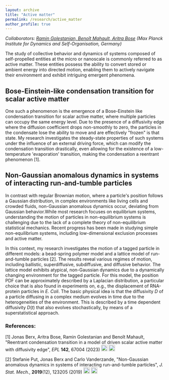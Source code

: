 ```yaml
---
layout: archive
title: "Active matter"
permalink: /research/active_matter
author_profile: true
---
```


<i>Collaborators: [Ramin Golestanian, Benoi&#770;t Mahault, Aritra Bose](https://www.ds.mpg.de/lmp) (Max Planck Institute for Dynamics and Self-Organisation, Germany)</i>

The study of collective behavior and dynamics of systems composed of self-propelled entities at the micro or nanoscale is commonly referred to as active matter. These entities possess the ability to convert stored or ambient energy into directed motion, enabling them to actively navigate their environment and exhibit intriguing emergent phenomena.

## Bose-Einstein-like condensation transition for scalar active matter

One such a phenomenon is the emergence of a Bose-Einstein like condensation transition for scalar active matter, where multiple particles can occupy the same energy level. Due to the presence of a diffusivity edge where the diffusion coefficient drops non-smoothly to zero, the particles in the condensate lose the ability to move and are effectively "frozen" is that state. My research investigates the steady-state properties of such systems under the influence of an external driving force, which can modify the condensation transition drastically, even allowing for the existence of a low-temperature 'evaporation' transition, making the condensation a reentrant phenomenon [1].

## Non-Gaussian anomalous dynamics in systems of interacting run-and-tumble particles

In contrast with regular Brownian motion, where a particle's position follows a Gaussian distribution, in complex environments like living cells and crowded fluids, non-Gaussian anomalous dynamics occur, deviating from Gaussian behavior.While most research focuses on equilibrium systems, understanding the motion of particles in non-equilibrium systems is challenging due to the lack of a complete theory of non-equilibrium statistical mechanics. Recent progress has been made in studying simple non-equilibrium systems, including low-dimensional exclusion processes and active matter. 

In this context, my research investigates the motion of a tagged particle in different models: a bead-spring polymer model and a lattice model of run-and-tumble particles [2]. The results reveal various regimes of motion, including ballistic, superdiffusive, subdiffusive, and diffusive behavior. The lattice model exhibits atypical, non-Gaussian dynamics due to a dynamically changing environment for the tagged particle. For this model, the position PDF can be approximately described by a Laplacian distribution, a particular choice that is also found in experiments on, e.g., the displacement of RNA-protein particles in <i>E. Coli</i>.  The basic physical idea is that the diffusivity $D$ of a particle diffusing in a complex medium evolves in time due to the heterogeneities of the environment. This is described by a time dependent diffusivity $D(t)$ that also evolves stochastically, by means of a superstatistical approach.

### References:
\[1\] Jonas Berx, Aritra Bose, Ramin Golestanian and Benoît Mahault, &quot;Reentrant condensation transition in a model of driven scalar active matter with diffusivity edge&quot;, <i>EPL</i> <b> 142</b>, 67004 (2023) [<img src="https://raw.githubusercontent.com/FortAwesome/Font-Awesome/6.x/svgs/regular/file-pdf.svg" width="20" height="20">](http://berxjonas.github.io/files/pdf/ReentrantCondensation.pdf) [<img src="https://raw.githubusercontent.com/FortAwesome/Font-Awesome/6.x/svgs/solid/link.svg" width="20" height="20">](https://dx.doi.org/10.1209/0295-5075/acdcb7)


\[2\] Stefanie Put, Jonas Berx and Carlo Vanderzande, &quot;Non-Gaussian anomalous dynamics in systems of interacting run-and-tumble particles&quot;, <i>J. Stat. Mech.</i>, <b>2019</b>(12), 123205 (2019) [<img src="https://raw.githubusercontent.com/FortAwesome/Font-Awesome/6.x/svgs/regular/file-pdf.svg" width="20" height="20">](http://BerxJonas.github.io/files/pdf/NonGaussian.pdf) [<img src="https://raw.githubusercontent.com/FortAwesome/Font-Awesome/6.x/svgs/solid/link.svg" width="20" height="20">](https://dx.doi.org/10.1088/1742-5468/ab4e90)
 

